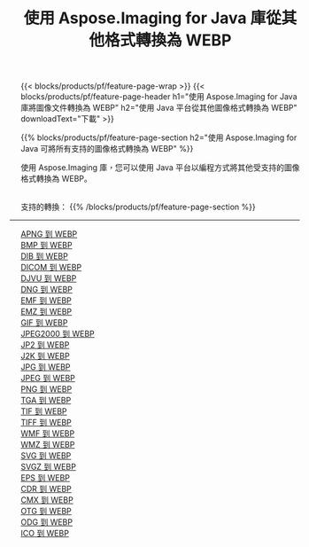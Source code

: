 ﻿---
title: 使用 Aspose.Imaging for Java 庫從其他格式轉換為 WEBP 
weight: 3920
url: /zh-hant/java/conversion/to/webp 
lang: zh-hant
langdirlevel: 2
locales: zh-hans,ja,it,ru,de,es,fr,nl,id,lt,pl,pt,vi,tr,ko,zh-hant,ar,hi,th,sv,cs,uk,he
description: 使用 Aspose.Imaging，您可以使用 Java 從其他格式轉換為 WEBP
---

{{< blocks/products/pf/feature-page-wrap >}}
{{< blocks/products/pf/feature-page-header h1="使用 Aspose.Imaging for Java 庫將圖像文件轉換為 WEBP" h2="使用 Java 平台從其他圖像格式轉換為 WEBP" downloadText="下載" >}}


{{% blocks/products/pf/feature-page-section  h2="使用 Aspose.Imaging for Java 可將所有支持的圖像格式轉換為 WEBP" %}}
<p align=justify>使用 Aspose.Imaging 庫，您可以使用 Java 平台以編程方式將其他受支持的圖像格式轉換為 WEBP。</p>
<br/>
支持的轉換：
{{% /blocks/products/pf/feature-page-section %}}
<div class="container-fluid productfamilypage bg-gray">
    <div class="convertypes bg-gray agp-content section">
        <div class="container">
		<hr style="margin-left:-20px;"/>
		<div class="row other-converters">
		    <div class='col-md-2 other-converter remove-lp remove-rp'><a href="/imaging/zh-hant/java/conversion/apng-to-webp" >APNG 到 WEBP</a></div>
<div class='col-md-2 other-converter remove-lp remove-rp'><a href="/imaging/zh-hant/java/conversion/bmp-to-webp" >BMP 到 WEBP</a></div>
<div class='col-md-2 other-converter remove-lp remove-rp'><a href="/imaging/zh-hant/java/conversion/dib-to-webp" >DIB 到 WEBP</a></div>
<div class='col-md-2 other-converter remove-lp remove-rp'><a href="/imaging/zh-hant/java/conversion/dicom-to-webp" >DICOM 到 WEBP</a></div>
<div class='col-md-2 other-converter remove-lp remove-rp'><a href="/imaging/zh-hant/java/conversion/djvu-to-webp" >DJVU 到 WEBP</a></div>
<div class='col-md-2 other-converter remove-lp remove-rp'><a href="/imaging/zh-hant/java/conversion/dng-to-webp" >DNG 到 WEBP</a></div>
<div class='col-md-2 other-converter remove-lp remove-rp'><a href="/imaging/zh-hant/java/conversion/emf-to-webp" >EMF 到 WEBP</a></div>
<div class='col-md-2 other-converter remove-lp remove-rp'><a href="/imaging/zh-hant/java/conversion/emz-to-webp" >EMZ 到 WEBP</a></div>
<div class='col-md-2 other-converter remove-lp remove-rp'><a href="/imaging/zh-hant/java/conversion/gif-to-webp" >GIF 到 WEBP</a></div>
<div class='col-md-2 other-converter remove-lp remove-rp'><a href="/imaging/zh-hant/java/conversion/jpeg2000-to-webp" >JPEG2000 到 WEBP</a></div>
<div class='col-md-2 other-converter remove-lp remove-rp'><a href="/imaging/zh-hant/java/conversion/jp2-to-webp" >JP2 到 WEBP</a></div>
<div class='col-md-2 other-converter remove-lp remove-rp'><a href="/imaging/zh-hant/java/conversion/j2k-to-webp" >J2K 到 WEBP</a></div>
<div class='col-md-2 other-converter remove-lp remove-rp'><a href="/imaging/zh-hant/java/conversion/jpg-to-webp" >JPG 到 WEBP</a></div>
<div class='col-md-2 other-converter remove-lp remove-rp'><a href="/imaging/zh-hant/java/conversion/jpeg-to-webp" >JPEG 到 WEBP</a></div>
<div class='col-md-2 other-converter remove-lp remove-rp'><a href="/imaging/zh-hant/java/conversion/png-to-webp" >PNG 到 WEBP</a></div>
<div class='col-md-2 other-converter remove-lp remove-rp'><a href="/imaging/zh-hant/java/conversion/tga-to-webp" >TGA 到 WEBP</a></div>
<div class='col-md-2 other-converter remove-lp remove-rp'><a href="/imaging/zh-hant/java/conversion/tif-to-webp" >TIF 到 WEBP</a></div>
<div class='col-md-2 other-converter remove-lp remove-rp'><a href="/imaging/zh-hant/java/conversion/tiff-to-webp" >TIFF 到 WEBP</a></div>
<div class='col-md-2 other-converter remove-lp remove-rp'><a href="/imaging/zh-hant/java/conversion/wmf-to-webp" >WMF 到 WEBP</a></div>
<div class='col-md-2 other-converter remove-lp remove-rp'><a href="/imaging/zh-hant/java/conversion/wmz-to-webp" >WMZ 到 WEBP</a></div>
<div class='col-md-2 other-converter remove-lp remove-rp'><a href="/imaging/zh-hant/java/conversion/svg-to-webp" >SVG 到 WEBP</a></div>
<div class='col-md-2 other-converter remove-lp remove-rp'><a href="/imaging/zh-hant/java/conversion/svgz-to-webp" >SVGZ 到 WEBP</a></div>
<div class='col-md-2 other-converter remove-lp remove-rp'><a href="/imaging/zh-hant/java/conversion/eps-to-webp" >EPS 到 WEBP</a></div>
<div class='col-md-2 other-converter remove-lp remove-rp'><a href="/imaging/zh-hant/java/conversion/cdr-to-webp" >CDR 到 WEBP</a></div>
<div class='col-md-2 other-converter remove-lp remove-rp'><a href="/imaging/zh-hant/java/conversion/cmx-to-webp" >CMX 到 WEBP</a></div>
<div class='col-md-2 other-converter remove-lp remove-rp'><a href="/imaging/zh-hant/java/conversion/otg-to-webp" >OTG 到 WEBP</a></div>
<div class='col-md-2 other-converter remove-lp remove-rp'><a href="/imaging/zh-hant/java/conversion/odg-to-webp" >ODG 到 WEBP</a></div>
<div class='col-md-2 other-converter remove-lp remove-rp'><a href="/imaging/zh-hant/java/conversion/ico-to-webp" >ICO 到 WEBP</a></div>
                </div>
        </div>
    </div>
</div>
<br/>


